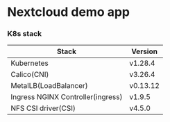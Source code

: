 # Nextcloud demo app


### K8s stack
| Stack                             | Version  |
|-----------------------------------|----------|
|Kubernetes                         | v1.28.4  |
|Calico(CNI)                        | v3.26.4  |
|MetalLB(LoadBalancer)              | v0.13.12 |
|Ingress NGINX Controller(ingress)  | v1.9.5   |
|NFS CSI driver(CSI)                | v4.5.0   |


